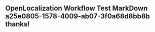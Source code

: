 <properties
ms.topic="hero-topic"
ms.test1="hero-topic"
ms.test2="test"/>

## OpenLocalization Workflow Test MarkDown a25e0805-1578-4009-ab07-3f0a68d8bb8b thanks!
